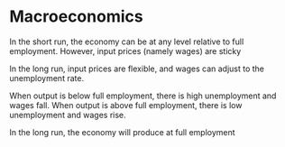 # Macroeconomics

In the short run, the economy can be at any level relative to full employment. However, input prices (namely wages) are sticky

In the long run, input prices are flexible, and wages can adjust to the unemployment rate.

When output is below full employment, there is high unemployment and wages fall. When output is above full employment, there is low unemployment and wages rise.

In the long run, the economy will produce at full employment